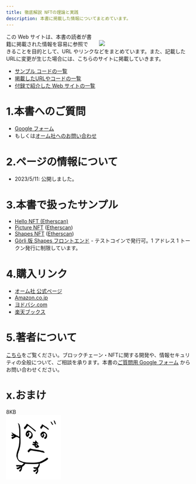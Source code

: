 ```yaml
---
title: 徹底解説 NFTの理論と実践
description: 本書に掲載した情報についてまとめています。
---
```


[<img src="https://www.ohmsha.co.jp/Portals/0/book/small/978-4-274-23060-8.jpg" style="float:right;margin:20px 0 0 20px" width="250px">](https://www.ohmsha.co.jp/book/9784274230608/)

この Web サイトは、本書の読者が書籍に掲載された情報を容易に参照できることを目的として、URL やリンクなどをまとめています。また、記載したURLに変更が生じた場合には、こちらのサイトに掲載していきます。

* [サンプル コードの一覧](./repos)
* [掲載したURLやコードの一覧](./list)
* [付録で紹介した Web サイトの一覧](./links)

# 1.本書へのご質問

* [Google フォーム](https://forms.gle/zvHyf9XmytAaMBXQ7)
* もしくは[オーム社へのお問い合わせ](https://www.ohmsha.co.jp/book/contact.htm?bname=%e5%be%b9%e5%ba%95%e8%a7%a3%e8%aa%ac%e3%80%80NFT%e3%81%ae%e7%90%86%e8%ab%96%e3%81%a8%e5%ae%9f%e8%b7%b5&isbn=978-4-274-23060-8)

# 2.ページの情報について

* 2023/5/11: 公開しました。

# 3.本書で扱ったサンプル

* [Hello NFT (Etherscan)](https://goerli.etherscan.io/token/0x84F3Fbb49745e496443efB27C79490c55141CD68)
* [Picture NFT](https://testnets.opensea.io/assets/goerli/0xbDcfd3B5D63324575B8bBA2C5BEC1994A4E09dc5/1) ([Etherscan](https://goerli.etherscan.io/token/0xbdcfd3b5d63324575b8bba2c5bec1994a4e09dc5?a=1))
* [Shapes NFT](https://testnet.rarible.com/token/0x153b2ec40474ab058a0793a0c55c5a66596b57ff:5) ([Etherscan](https://goerli.etherscan.io/token/0x153b2ec40474ab058a0793a0c55c5a66596b57ff?a=5))
* [Görli 版 Shapes フロントエンド](https://dweb.link/ipfs/QmaR74X8JFGLc3iP4noD3GhcMYzMYMeVAGvCTM6i7bMnxS) - テストコインで発行可。1 アドレス 1 トークン発行に制限しています。

# 4.購入リンク

* [オーム社 公式ページ](https://www.ohmsha.co.jp/book/9784274230608/)
* [Amazon.co.jp](https://www.amazon.co.jp/dp/4274230600)
* [ヨドバシ.com](https://www.yodobashi.com/?word=978-4-274-23060-8)
* [楽天ブックス](https://books.rakuten.co.jp/search?sitem=978-4-274-23060-8)

# 5.著者について

[こちら](/)をご覧ください。ブロックチェーン・NFTに関する開発や、情報セキュリティの全般について、ご相談を承ります。本書の[ご質問用 Google フォーム](https://forms.gle/zvHyf9XmytAaMBXQ7) からお問い合わせください。

# x.おまけ

8KB<br>
[<img src="./moheji.svg" width="150px" alt="p.89">](./moheji.svg)
